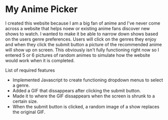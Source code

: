 # My Anime Picker

I created this website because I am a big fan of anime and I've never come across a website that helps noew or existing anime fans discover new shows to watch. I wanted to make it be able to narrow down shows based on the users genre preferences. Users will click on the genres they enjoy and when they click the submit button a picture of the recommended anime will show up on screen. This obviously isn't fully functioning right now so I entered 5 or 6 pictures of random animes to simulate how the website would work when it is completed.

List of required features

- Implemented Javascript to create functioning dropdown menus to select a genre.
- Added a GIF that dissappears after clicking the submit button.
- Made it to where the GIF dissappears when the screen is shrunk to a certain size.
- When the submit button is clicked, a random image of a show replaces the original GIF.